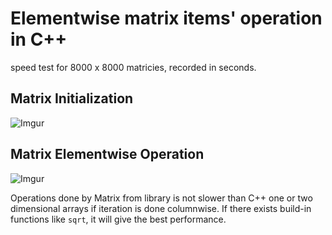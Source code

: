 # Elementwise matrix items' operation in C++

speed test for 8000 x 8000 matricies, recorded in seconds.

## Matrix Initialization

![Imgur](https://i.imgur.com/AQ2lLJD.jpg)

## Matrix Elementwise Operation

![Imgur](https://i.imgur.com/S4GOHrb.jpg)

Operations done by Matrix from library is not slower than C++ one or two dimensional arrays if iteration is done columnwise. If there exists build-in functions like `sqrt`, it will give the best performance.
